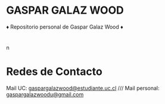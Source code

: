 # GASPAR GALAZ WOOD

♦ Repositorio personal de Gaspar Galaz Wood ♦
#
n
# Redes de Contacto
Mail UC: gaspargalazwood@estudiante.uc.cl ///
Mail personal: gaspargalazwoodu@gmail.com
